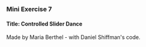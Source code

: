 <h3>Mini Exercise 7</h3>
<h4><b>Title:</b> Controlled Slider Dance</h4>
Made by Maria Berthel - with Daniel Shiffman's code.



